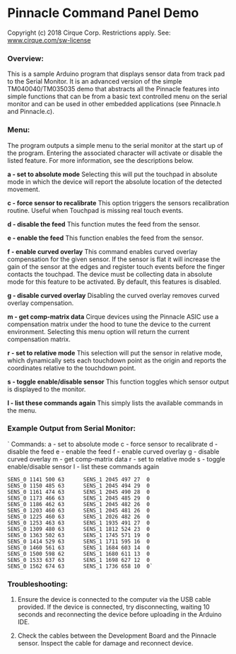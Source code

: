 # Pinnacle Command Panel Demo
Copyright (c) 2018 Cirque Corp. Restrictions apply. See: www.cirque.com/sw-license

### Overview:
This is a sample Arduino program that displays sensor data from track pad
to the Serial Monitor. It is an advanced version of the simple TM040040/TM035035
demo that abstracts all the Pinnacle features into simple functions that can be
from a basic text controlled menu on the serial monitor and can be used in other
embedded applications (see Pinnacle.h and Pinnacle.c).

### Menu:
The program outputs a simple menu to the serial monitor at the start up of the
program. Entering the associated character will activate or disable the listed feature. For more information, see the descriptions below.

**a - set to absolute mode**
    Selecting this will put the touchpad in absolute mode in which the device
    will report the absolute location of the detected movement.

**c - force sensor to recalibrate**
    This option triggers the sensors recalibration routine. Useful when Touchpad
    is missing real touch events.

**d - disable the feed**
    This function mutes the feed from the sensor.

**e - enable the feed**
    This function enables the feed from the sensor.

**f - enable curved overlay**
    This command enables curved overlay compensation for the given sensor. If
    the sensor is flat it will increase the gain of the sensor at the edges and
    register touch events before the finger contacts the touchpad. The device
    must be collecting data in absolute mode for this feature to be activated.
    By default, this features is disabled.

**g - disable curved overlay**
    Disabling the curved overlay removes curved overlay compensation.

**m - get comp-matrix data**
    Cirque devices using the Pinnacle ASIC use a compensation matrix under the
    hood to tune the device to the current environment. Selecting this menu
    option will return the current compensation matrix.

**r - set to relative mode**
    This selection will put the sensor in relative mode, which dynamically sets
    each touchdown point as the origin and reports the coordinates relative to
    the touchdown point.

**s - toggle enable/disable sensor**
    This function toggles which sensor output is displayed to the monitor.

**l - list these commands again**
    This simply lists the available commands in the menu.

### Example Output from Serial Monitor:

`   Commands:
    a - set to absolute mode
    c - force sensor to recalibrate
    d - disable the feed
    e - enable the feed
    f - enable curved overlay
    g - disable curved overlay
    m - get comp-matrix data
    r - set to relative mode
    s - toggle enable/disable sensor
    l - list these commands again

    SENS_0 1141	500	63		SENS_1 2045	497	27	0
    SENS_0 1150	485	63		SENS_1 2045	494	29	0
    SENS_0 1161	474	63		SENS_1 2045	490	28	0
    SENS_0 1173	466	63		SENS_1 2045	485	29	0
    SENS_0 1186	462	63		SENS_1 2045	482	26	0
    SENS_0 1203	460	63		SENS_1 2045	481	26	0
    SENS_0 1225	460	63		SENS_1 2026	482	26	0
    SENS_0 1253	463	63		SENS_1 1935	491	27	0
    SENS_0 1309	480	63		SENS_1 1812	524	23	0
    SENS_0 1363	502	63		SENS_1 1745	571	19	0
    SENS_0 1414	529	63		SENS_1 1711	595	16	0
    SENS_0 1460	561	63		SENS_1 1684	603	14	0
    SENS_0 1500	598	62		SENS_1 1680	611	13	0
    SENS_0 1533	637	63		SENS_1 1698	627	12	0
    SENS_0 1562	674	63		SENS_1 1736	658	10	0`

### Troubleshooting:

1. Ensure the device is connected to the computer via the USB cable provided. If
the device is connected, try disconnecting, waiting 10 seconds and reconnecting
the device before uploading in the Arduino IDE.

2. Check the cables between the Development Board and the Pinnacle sensor.
Inspect the cable for damage and reconnect device.
